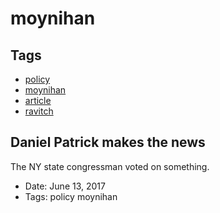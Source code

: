 # moynihan
## Tags
- [policy](tags/policy.md)
- [moynihan](tags/moynihan.md)
- [article](tags/article.md)
- [ravitch](tags/ravitch.md)
## Daniel Patrick makes the news

The NY state congressman voted on something.
- Date: June 13, 2017
- Tags: policy moynihan
